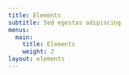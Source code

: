 ```yaml
---
title: Elements
subtitle: Sed egestas adipiscing
menus:
  main:
    title: Elements
    weight: 2
layout: elements
---
```

